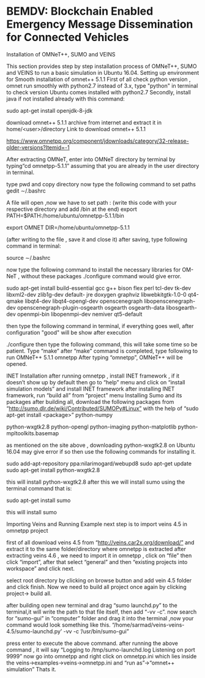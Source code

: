 # BEMDV: Blockchain Enabled Emergency Message Dissemination for Connected Vehicles


Installation of OMNeT++, SUMO and VEINS

This section provides step by step installation process of OMNeT++, SUMO and VEINS to run a basic
simulation in Ubuntu 16.04.
Setting up environment for Smooth installation of omnet++ 5.1.1
First of all check python version , omnet run smoothly with python2.7 instead of 3.x, type &quot;python&quot; in
terminal to check version Ubuntu comes installed with python2.7
Secondly, install java if not installed already with this command:

sudo apt-get install openjdk-8-jdk

download omnet++ 5.1.1 archive from internet and extract it in home/&lt;user&gt;/directory
Link to download omnet++ 5.1.1

https://www.omnetpp.org/component/jdownloads/category/32-release-older-versions?Itemid=-1

After extracting OMNeT, enter into OMNeT directory by terminal by typing“cd omnetpp-5.1.1” assuming
that you are already in the user directory in terminal.

type pwd and copy directory now type the following command to set paths
gedit ∼/.bashrc

A file will open ,now we have to set path : (write this code with your respective directory and add /bin at
the end)
export PATH=$PATH:/home/ubuntu/omnetpp-5.1.1/bin

export OMNET DIR=/home/ubuntu/omnetpp-5.1.1

(after writing to the file , save it and close it)
after saving, type following command in terminal:

source ∼/.bashrc

now type the following command to install the necessary libraries for OM-NeT , without these packages
./configure command would give error.

sudo apt-get install build-essential gcc g++ bison flex perl tcl-dev tk-dev libxml2-dev zlib1g-dev default-
jre doxygen graphviz libwebkitgtk-1.0-0 qt4-qmake libqt4-dev libqt4-opengl-dev openscenegraph
libopenscenegraph-dev openscenegraph-plugin-osgearth osgearth osgearth-data libosgearth-dev
openmpi-bin libopenmpi-dev nemiver qt5-default

then type the following command in terminal, if everything goes well, after configuration &quot;good&quot; will be
show after execution

./configure
then type the following command, this will take some time so be patient.
Type “make”
after “make” command is completed, type following to run OMNeT++ 5.1.1
omnetpp
After typing “omnetpp”, OMNeT++ will be opened.

INET Installation
after running omnetpp , install INET framework , if it doesn’t show up by default then go to “help” menu
and click on “install simulation models” and install INET framework after installing INET framework, run
“build all” from “project” menu
Installing Sumo and its packages
after building all, download the following packages from
“http://sumo.dlr.de/wiki/Contributed/SUMOPy#Linux” with the help of “sudo apt-get install &lt;package&gt;”
python-numpy

python-wxgtk2.8
python-opengl
python-imaging
python-matplotlib
python-mpltoolkits.basemap

as mentioned on the site above , downloading python-wxgtk2.8 on Ubuntu 16.04 may give error if so
then use the following commands for installing it.

sudo add-apt-repository ppa:nilarimogard/webupd8
sudo apt-get update
sudo apt-get install python-wxgtk2.8

this will install python-wxgtk2.8
after this we will install sumo using the terminal command that is:

sudo apt-get install sumo

this will install sumo

Importing Veins and Running Example
next step is to import veins 4.5 in omnetpp project

first of all download veins 4.5 from “http://veins.car2x.org/download/” and extract it to the same
folder/directory where omnetpp is extracted after extracting veins 4.6 , we need to import it in omnetpp
, click on “file” then click “import”, after that select “general” and then “existing projects into
workspace” and click next.

select root directory by clicking on browse button and add vein 4.5 folder and click finish. Now we need
to build all project once again by clicking project→ build all.

after building open new terminal and drag “sumo launchd.py” to the terminal,it will write the path to
that file itself, then add “-vv -c”.
now search for “sumo-gui” in “computer” folder and drag it into the terminal ,now your command
would look something like this.
“/home/sarmad/veins-veins-4.5/sumo-launchd.py’ -vv -c ’/usr/bin/sumo-gui”

press enter to execute the above command.
after running the above command , it will say “Logging to /tmp/sumo-launchd.log Listening on port
9999” now go into omnetpp and right click on omnetpp.ini which lies inside the
veins→examples→veins→omnetpp.ini and “run as”→“omnet++ simulation” Thats it.
